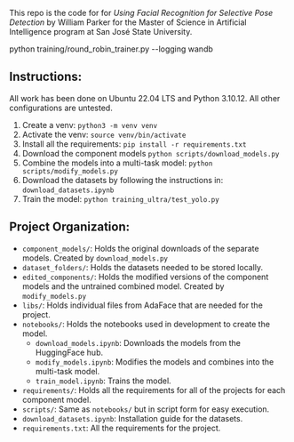 This repo is the code for for *Using Facial Recognition for Selective Pose Detection* 
by William Parker for the Master of Science in Artificial Intelligence 
program at San José State University.

python training/round_robin_trainer.py --logging wandb

## Instructions:

All work has been done on Ubuntu 22.04 LTS and Python 3.10.12. All other configurations are untested.

1. Create a venv: `python3 -m venv venv`
2. Activate the venv: `source venv/bin/activate`
3. Install all the requirements: `pip install -r requirements.txt`
4. Download the component models `python scripts/download_models.py`
5. Combine the models into a multi-task model: `python scripts/modify_models.py`
6. Download the datasets by following the instructions in: `download_datasets.ipynb`
7. Train the model: `python training_ultra/test_yolo.py`

## Project Organization:
- `component_models/`: Holds the original downloads of the separate models. Created by `download_models.py`
- `dataset_folders/`: Holds the datasets needed to be stored locally. 
- `edited_components/`: Holds the modified versions of the component models and the untrained combined model. Created by `modify_models.py`
- `libs/`: Holds individual files from AdaFace that are needed for the project.
- `notebooks/`: Holds the notebooks used in development to create the model.
  - `download_models.ipynb`: Downloads the models from the HuggingFace hub.
  - `modify_models.ipynb`: Modifies the models and combines into the multi-task model.
  - `train_model.ipynb`: Trains the model.
- `requirements/`: Holds all the requirements for all of the projects for each component model.
- `scripts/`: Same as `notebooks/` but in script form for easy execution.
- `download_datasets.ipynb`: Installation guide for the datasets.
- `requirements.txt`: All the requirements for the project.